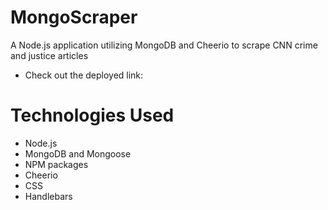 # MongoScraper

A Node.js application utilizing MongoDB and Cheerio to scrape CNN crime and justice articles 

- Check out the deployed link: 


# Technologies Used 

- Node.js 
- MongoDB and Mongoose 
- NPM packages 
- Cheerio 
- CSS
- Handlebars 
